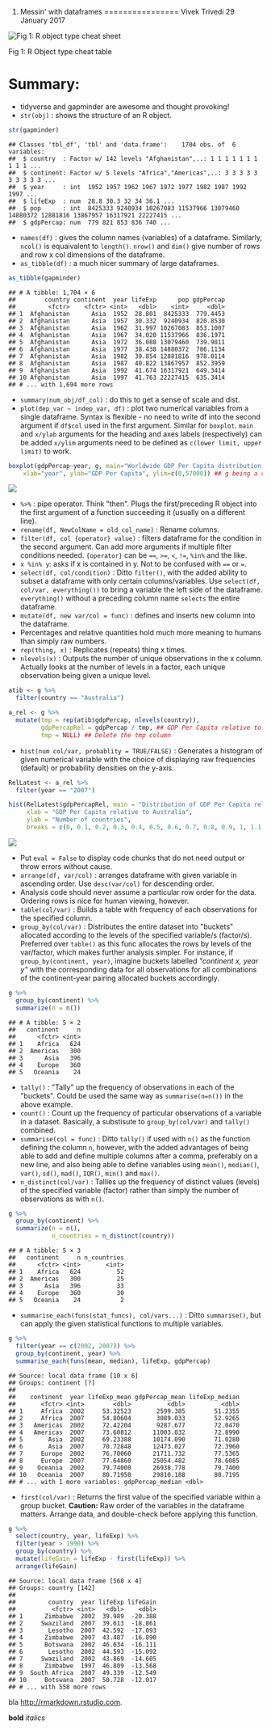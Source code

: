 1.  Messin' with dataframes
================
Vivek Trivedi
29 January 2017

![Fig 1: R object type cheat sheet](fig_1.PNG)

Fig 1: R Object type cheat table

Summary:
========

-   tidyverse and gapminder are awesome and thought provoking!
-   `str(obj)` : shows the structure of an R object.

``` r
str(gapminder)
```

    ## Classes 'tbl_df', 'tbl' and 'data.frame':    1704 obs. of  6 variables:
    ##  $ country  : Factor w/ 142 levels "Afghanistan",..: 1 1 1 1 1 1 1 1 1 1 ...
    ##  $ continent: Factor w/ 5 levels "Africa","Americas",..: 3 3 3 3 3 3 3 3 3 3 ...
    ##  $ year     : int  1952 1957 1962 1967 1972 1977 1982 1987 1992 1997 ...
    ##  $ lifeExp  : num  28.8 30.3 32 34 36.1 ...
    ##  $ pop      : int  8425333 9240934 10267083 11537966 13079460 14880372 12881816 13867957 16317921 22227415 ...
    ##  $ gdpPercap: num  779 821 853 836 740 ...

-   `names(df)` : gives the column names (variables) of a dataframe. Similarly, `ncol()` is equaivalent to `length()`. `nrow()` and `dim()` give number of rows and row x col dimensions of the dataframe.
-   `as_tibble(df)` : a much nicer summary of large dataframes.

``` r
as_tibble(gapminder)
```

    ## # A tibble: 1,704 × 6
    ##        country continent  year lifeExp      pop gdpPercap
    ##         <fctr>    <fctr> <int>   <dbl>    <int>     <dbl>
    ## 1  Afghanistan      Asia  1952  28.801  8425333  779.4453
    ## 2  Afghanistan      Asia  1957  30.332  9240934  820.8530
    ## 3  Afghanistan      Asia  1962  31.997 10267083  853.1007
    ## 4  Afghanistan      Asia  1967  34.020 11537966  836.1971
    ## 5  Afghanistan      Asia  1972  36.088 13079460  739.9811
    ## 6  Afghanistan      Asia  1977  38.438 14880372  786.1134
    ## 7  Afghanistan      Asia  1982  39.854 12881816  978.0114
    ## 8  Afghanistan      Asia  1987  40.822 13867957  852.3959
    ## 9  Afghanistan      Asia  1992  41.674 16317921  649.3414
    ## 10 Afghanistan      Asia  1997  41.763 22227415  635.3414
    ## # ... with 1,694 more rows

-   `summary(num_obj/df_col)` : do this to get a sense of scale and dist.
-   `plot(dep_var ~ indep_var, df)` : plot two numerical variables from a single dataframe. Syntax is flexible - no need to write df into the second argument if `df$col` used in the first argument. Similar for `boxplot`. `main` and `x/ylab` arguments for the heading and axes labels (respectively) can be added `x/ylim` arguments need to be defined as `c(lower limit, upper limit)` to work.

``` r
boxplot(gdpPercap~year, g, main="Worldwide GDP Per Capita distribution in 55 years (1952-2007)", 
    xlab="year", ylab="GDP Per Capita", ylim=c(0,57000)) ## g being a copy of the gapminder dataset.
```

![](1_messin_with_dataframes_files/figure-markdown_github/boxplot-1.png)

-   `%>%` : pipe operator. Think "then". Plugs the first/preceding R object into the first argument of a function succeeding it (usually on a different line).
-   `rename(df, NewColName = old_col_name)` : Rename columns.
-   `filter(df, col {operator} value)` : filters dataframe for the condition in the second argument. Can add more arguments if multiple filter conditions needed. `{operator}` can be `==`, `>=`, `<`, `!=`, `%in%` and the like.
-   `x %in% y`: asks if x is contained in y. Not to be confused with `==` or `=`.
-   `select(df, col/condition)` : Ditto `filter()`, with the added ability to subset a dataframe with only certain columns/variables. Use `select(df, col/var, everything())` to bring a variable the left side of the dataframe. `everything()` without a preceding column name `selects` the entire dataframe.
-   `mutate(df, new var/col = func)` : defines and inserts new column into the dataframe.
-   Percentages and relative quantities hold much more meaning to humans than simply raw numbers.
-   `rep(thing, x)` : Replicates (repeats) thing x times.
-   `nlevels(x)` : Outputs the number of unique observations in the x column. Actually looks at the number of levels in a factor, each unique observation being given a unique level.

``` r
atib <- g %>%
  filter(country == "Australia")

a_rel <- g %>%
  mutate(tmp = rep(atib$gdpPercap, nlevels(country)),
         gdpPercapRel = gdpPercap / tmp, ## GDP Per Capita relative to Australia
         tmp = NULL) ## Delete the tmp column
```

-   `hist(num col/var, probablity = TRUE/FALSE)` : Generates a histogram of given numerical variable with the choice of displaying raw frequencies (default) or probability densities on the y-axis.

``` r
RelLatest <- a_rel %>%
  filter(year == "2007")

hist(RelLatest$gdpPercapRel, main = "Distribution of GDP Per Capita relative to Australia in 2007", 
     xlab = "GDP Per Capita relative to Australia", 
     ylab = "Number of countries", 
     breaks = c(0, 0.1, 0.2, 0.3, 0.4, 0.5, 0.6, 0.7, 0.8, 0.9, 1, 1.1, 1.2, 1.3, 1.4, 1.5))
```

![](1_messin_with_dataframes_files/figure-markdown_github/hist_07-1.png)

-   Put `eval = False` to display code chunks that do not need output or throw errors without cause.
-   `arrange(df, var/col)` : arranges dataframe with given variable in ascending order. Use `desc(var/col)` for descending order.
-   Analysis code should never assume a particular row order for the data. Ordering rows is nice for human viewing, however.
-   `table(col/var)` : Builds a table with frequency of each observations for the specified column.
-   `group_by(col/var)` : Distributes the entire dataset into "buckets" allocated according to the levels of the specified variable/s (factor/s). Preferred over `table()` as this func allocates the rows by levels of the var/factor, which makes further analysis simpler. For instance, if `group_by(continent, year)`, imagine buckets labelled *"continent x, year y"* with the corresponding data for all observations for all combinations of the continent-year pairing allocated buckets accordingly.

``` r
g %>%
  group_by(continent) %>%
  summarize(n = n())
```

    ## # A tibble: 5 × 2
    ##   continent     n
    ##      <fctr> <int>
    ## 1    Africa   624
    ## 2  Americas   300
    ## 3      Asia   396
    ## 4    Europe   360
    ## 5   Oceania    24

-   `tally()` : "Tally" up the frequency of observations in each of the "buckets". Could be used the same way as `summarise(n=n())` in the above example.
-   `count()` : Count up the frequency of particular observations of a variable in a dataset. Basically, a substisute to `group_by(col/var)` and `tally()` combined.
-   `summarise(col = func)` : Ditto `tally()` if used with `n()` as the function defining the column `n`, however, with the added advantages of being able to add and define multiple columns after a comma, preferably on a new line, and also being able to define variables using `mean()`, `median()`, `var()`, `sd()`, `mad()`, `IQR()`, `min()` and `max()`.
-   `n_distinct(col/var)` : Tallies up the frequency of distinct values (levels) of the specified variable (factor) rather than simply the number of observations as with `n()`.

``` r
g %>%
  group_by(continent) %>%
  summarize(n = n(),
            n_countries = n_distinct(country))
```

    ## # A tibble: 5 × 3
    ##   continent     n n_countries
    ##      <fctr> <int>       <int>
    ## 1    Africa   624          52
    ## 2  Americas   300          25
    ## 3      Asia   396          33
    ## 4    Europe   360          30
    ## 5   Oceania    24           2

-   `summarise_each(funs(stat_funcs), col/vars...)` : Ditto `summarise()`, but can apply the given statistical functions to multiple variables.

``` r
g %>%
  filter(year == c(2002, 2007)) %>%
  group_by(continent, year) %>%
  summarise_each(funs(mean, median), lifeExp, gdpPercap)
```

    ## Source: local data frame [10 x 6]
    ## Groups: continent [?]
    ## 
    ##    continent  year lifeExp_mean gdpPercap_mean lifeExp_median
    ##       <fctr> <int>        <dbl>          <dbl>          <dbl>
    ## 1     Africa  2002     53.32523       2599.385        51.2355
    ## 2     Africa  2007     54.80604       3089.033        52.9265
    ## 3   Americas  2002     72.42204       9287.677        72.0470
    ## 4   Americas  2007     73.60812      11003.032        72.8990
    ## 5       Asia  2002     69.23388      10174.090        71.0280
    ## 6       Asia  2007     70.72848      12473.027        72.3960
    ## 7     Europe  2002     76.70060      21711.732        77.5365
    ## 8     Europe  2007     77.64860      25054.482        78.6085
    ## 9    Oceania  2002     79.74000      26938.778        79.7400
    ## 10   Oceania  2007     80.71950      29810.188        80.7195
    ## # ... with 1 more variables: gdpPercap_median <dbl>

-   `first(col/var)` : Returns the first value of the specified variable within a group bucket. **Caution:** Raw order of the variables in the dataframe matters. Arrange data, and double-check before applying this function.

``` r
g %>%
  select(country, year, lifeExp) %>%
  filter(year > 1990) %>%
  group_by(country) %>%
  mutate(lifeGain = lifeExp - first(lifeExp)) %>%
  arrange(lifeGain)
```

    ## Source: local data frame [568 x 4]
    ## Groups: country [142]
    ## 
    ##         country  year lifeExp lifeGain
    ##          <fctr> <int>   <dbl>    <dbl>
    ## 1      Zimbabwe  2002  39.989  -20.388
    ## 2     Swaziland  2007  39.613  -18.861
    ## 3       Lesotho  2007  42.592  -17.093
    ## 4      Zimbabwe  2007  43.487  -16.890
    ## 5      Botswana  2002  46.634  -16.111
    ## 6       Lesotho  2002  44.593  -15.092
    ## 7     Swaziland  2002  43.869  -14.605
    ## 8      Zimbabwe  1997  46.809  -13.568
    ## 9  South Africa  2007  49.339  -12.549
    ## 10     Botswana  2007  50.728  -12.017
    ## # ... with 558 more rows

bla <http://rmarkdown.rstudio.com>.

**bold** *italics*
